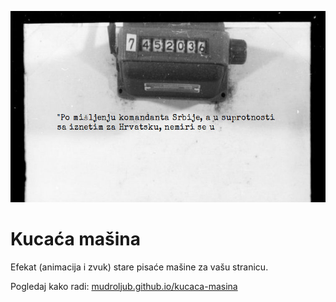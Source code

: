 [![](screen.jpg)](https://mudroljub.github.io/kucaca-masina/)

# Kucaća mašina

Efekat (animacija i zvuk) stare pisaće mašine za vašu stranicu.

Pogledaj kako radi: [mudroljub.github.io/kucaca-masina](https://mudroljub.github.io/kucaca-masina/)
